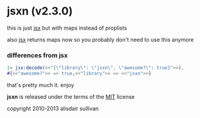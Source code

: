 # jsxn (v2.3.0) #

this is just [jsx][jsx] but with maps instead of proplists

also [jsx][jsx] returns maps now so you probably don't need to use this anymore


### differences from jsx ###

```erlang
1> jsx:decode(<<"{\"library\": \"jsxn\", \"awesome?\": true}">>).
#{<<"awesome?">> => true,<<"library">> => <<"jsxn">>}
```

that's pretty much it. enjoy

**jsxn** is released under the terms of the [MIT][MIT] license

copyright 2010-2013 alisdair sullivan

[jsx]: https://github.com/talentdeficit/jsx
[MIT]: http://www.opensource.org/licenses/mit-license.html
